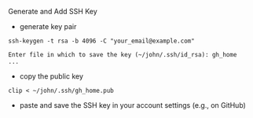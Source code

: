 Generate and Add SSH Key

* generate key pair

```
ssh-keygen -t rsa -b 4096 -C "your_email@example.com"

Enter file in which to save the key (~/john/.ssh/id_rsa): gh_home
...
```

* copy the public key

```
clip < ~/john/.ssh/gh_home.pub
```

* paste and save the SSH key in your account settings (e.g., on GitHub)
